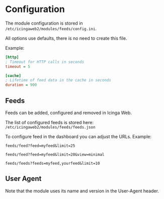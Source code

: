 # Configuration

The module configuration is stored in `/etc/icingaweb2/modules/feeds/config.ini`.

All options use defaults, there is no need to create this file.

Example:

```ini
[http]
; Timeout for HTTP calls in seconds
timeout = 5

[cache]
; Lifetime of feed data in the cache in seconds
duration = 900
```

## Feeds

Feeds can be added, configured and removed in Icinga Web.

The list of configured feeds is stored here: `/etc/icingaweb2/modules/feeds/feeds.json`

To configure feed in the dashboard you can adjust the URLs. Example:

```
feeds/feed?feed=myfeed&limit=25

feeds/feed?feed=myfeed&limit=20&view=minimal

feeds/feeds?feeds=myfeed,yourfeed&limit=10
```

## User Agent

Note that the module uses its name and version in the User-Agent header.
